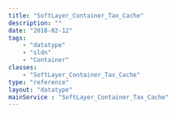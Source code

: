 ```yaml
---
title: "SoftLayer_Container_Tax_Cache"
description: ""
date: "2018-02-12"
tags:
    - "datatype"
    - "sldn"
    - "Container"
classes:
    - "SoftLayer_Container_Tax_Cache"
type: "reference"
layout: "datatype"
mainService : "SoftLayer_Container_Tax_Cache"
---
```

